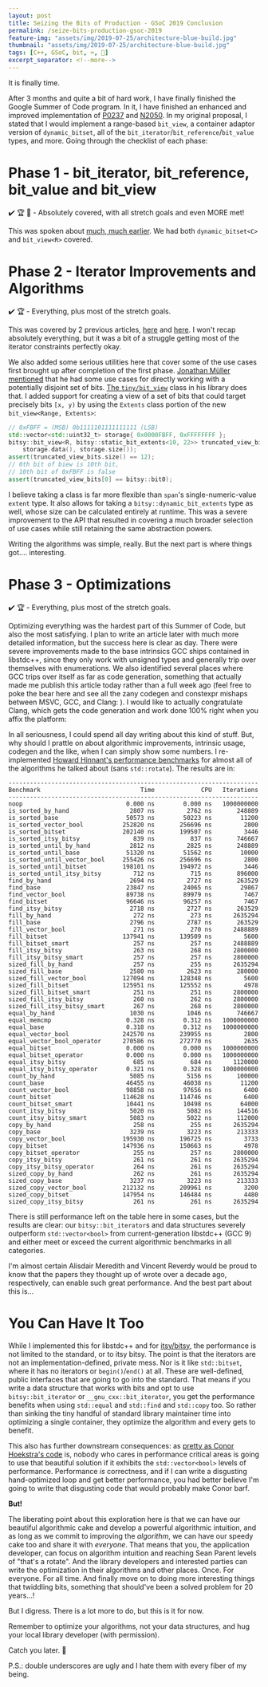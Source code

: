 ```yaml
---
layout: post
title: Seizing the Bits of Production - GSoC 2019 Conclusion
permalink: /seize-bits-production-gsoc-2019
feature-img: "assets/img/2019-07-25/architecture-blue-build.jpg"
thumbnail: "assets/img/2019-07-25/architecture-blue-build.jpg"
tags: [C++, GSoC, bit, ⌨️, 📜]
excerpt_separator: <!--more-->
---
```


It is finally time.<!--more-->

After 3 months and quite a bit of hard work, I have finally finished the Google Summer of Code program. In it, I have finished an enhanced and improved implementation of [P0237](https://wg21.link/p0237) and [N2050](https://wg21.link/n2050). In my original proposal, I stated that I would implement a range-based `bit_view`, a container adaptor version of `dynamic_bitset`, all of the `bit_iterator`/`bit_reference`/`bit_value` types, and more. Going through the checklist of each phase:


# Phase 1 - bit_iterator, bit_reference, bit_value and bit_view

✔️ 🏆 🎉 - Absolutely covered, with all stretch goals and even MORE met!

This was spoken about [much, much earlier](/std-byte-me-gsoc-2019). We had both `dynamic_bitset<C>` and `bit_view<R>` covered.


# Phase 2 - Iterator Improvements and Algorithms

✔️ 🏆 - Everything, plus most of the stretch goals.

This was covered by 2 previous articles, [here](/proxies-references-gsoc-2019) and [here](/container-adaptors-gsoc-2019). I won't recap absolutely everything, but it was a bit of a struggle getting most of the iterator constraints perfectly okay.

We also added some serious utilities here that cover some of the use cases first brought up after completion of the first phase. [Jonathan Müller mentioned](https://www.reddit.com/r/cpp/comments/c6699n/stdbyte_me_bit_handling_in_a_future_standard/es6vuu0/) that he had some use cases for directly working with a potentially disjoint set of bits. [The `tiny/bit_view`](https://github.com/foonathan/tiny/blob/master/test/bit_view.cpp) class in his library does that. I added support for creating a view of a set of bits that could target precisely bits `[x, y)` by using the `Extents` class portion of the new `bit_view<Range, Extents>`:

```cpp
// 0xFBFF = (MSB) 0b‭1111101111111111‬ (LSB)
std::vector<std::uint32_t> storage{ 0x0000FBFF, 0xFFFFFFFF };
bitsy::bit_view<R, bitsy::static_bit_extents<10, 22>> truncated_view_bits(
	storage.data(), storage.size());
assert(truncated_view_bits.size() == 12);
// 0th bit of biew is 10th bit,
// 10th bit of 0xFBFF is false
assert(truncated_view_bits[0] == bitsy::bit0);
```

I believe taking a class is far more flexible than `span`'s single-numeric-value `extent` type. It also allows for taking a `bitsy::dynamic_bit_extents` type as well, whose size can be calculated entirely at runtime. This was a severe improvement to the API that resulted in covering a much broader selection of use cases while still retaining the same abstraction powers.

Writing the algorithms was simple, really. But the next part is where things got.... interesting.


# Phase 3 - Optimizations

✔️ 🏆 - Everything, plus most of the stretch goals.

Optimizing everything was the hardest part of this Summer of Code, but also the most satisfying. I plan to write an article later with much more detailed information, but the success here is clear as day. There were severe improvements made to the base intrinsics GCC ships contained in libstdc++, since they only work with unsigned types and generally trip over themselves with enumerations. We also identified several places where GCC trips over itself as far as code generation, something that actually made me publish this article today rather than a full week ago (feel free to poke the bear here and see all the zany codegen and constexpr mishaps between MSVC, GCC, and Clang: ). I would like to actually congratulate Clang, which gets the code generation and work done 100% right when you affix the platform:

In all seriousness, I could spend all day writing about this kind of stuff. But, why should I prattle on about algorithmic improvements, intrinsic usage, codegen and the like, when I can simply show some numbers. I re-implemented [Howard Hinnant's performance benchmarks](https://howardhinnant.github.io/onvectorbool.html) for almost all of the algorithms he talked about (sans `std::rotate`). The results are in:

```
----------------------------------------------------------------------
Benchmark                            Time             CPU   Iterations
----------------------------------------------------------------------
noop                             0.000 ns        0.000 ns   1000000000
is_sorted_by_hand                 2807 ns         2762 ns       248889
is_sorted_base                   50573 ns        50223 ns        11200
is_sorted_vector_bool           252820 ns       256696 ns         2800
is_sorted_bitset                202140 ns       199507 ns         3446
is_sorted_itsy_bitsy               839 ns          837 ns       746667
is_sorted_until_by_hand           2812 ns         2825 ns       248889
is_sorted_until_base             51320 ns        51562 ns        10000
is_sorted_until_vector_bool     255426 ns       256696 ns         2800
is_sorted_until_bitset          198101 ns       194972 ns         3446
is_sorted_until_itsy_bitsy         712 ns          715 ns       896000
find_by_hand                      2694 ns         2727 ns       263529
find_base                        23847 ns        24065 ns        29867
find_vector_bool                 89738 ns        89979 ns         7467
find_bitset                      96646 ns        96257 ns         7467
find_itsy_bitsy                   2718 ns         2727 ns       263529
fill_by_hand                       272 ns          273 ns      2635294
fill_base                         2796 ns         2787 ns       263529
fill_vector_bool                   271 ns          270 ns      2488889
fill_bitset                     137941 ns       139509 ns         5600
fill_bitset_smart                  257 ns          257 ns      2488889
fill_itsy_bitsy                    263 ns          268 ns      2800000
fill_itsy_bitsy_smart              257 ns          257 ns      2800000
sized_fill_by_hand                 257 ns          255 ns      2635294
sized_fill_base                   2580 ns         2623 ns       280000
sized_fill_vector_bool          127094 ns       128348 ns         5600
sized_fill_bitset               125951 ns       125552 ns         4978
sized_fill_bitset_smart            251 ns          251 ns      2800000
sized_fill_itsy_bitsy              260 ns          262 ns      2800000
sized_fill_itsy_bitsy_smart        267 ns          268 ns      2800000
equal_by_hand                     1030 ns         1046 ns       746667
equal_memcmp                     0.328 ns        0.312 ns   1000000000
equal_base                       0.318 ns        0.312 ns   1000000000
equal_vector_bool               242570 ns       239955 ns         2800
equal_vector_bool_operator      270586 ns       272770 ns         2635
equal_bitset                     0.000 ns        0.000 ns   1000000000
equal_bitset_operator            0.000 ns        0.000 ns   1000000000
equal_itsy_bitsy                   685 ns          684 ns      1120000
equal_itsy_bitsy_operator        0.321 ns        0.328 ns   1000000000
count_by_hand                     5085 ns         5156 ns       100000
count_base                       46455 ns        46038 ns        11200
count_vector_bool                98858 ns        97656 ns         6400
count_bitset                    114628 ns       114746 ns         6400
count_bitset_smart               10441 ns        10498 ns        64000
count_itsy_bitsy                  5020 ns         5082 ns       144516
count_itsy_bitsy_smart            5083 ns         5022 ns       112000
copy_by_hand                       258 ns          255 ns      2635294
copy_base                         3239 ns         3223 ns       213333
copy_vector_bool                195930 ns       196725 ns         3733
copy_bitset                     147936 ns       150663 ns         4978
copy_bitset_operator               255 ns          257 ns      2800000
copy_itsy_bitsy                    261 ns          261 ns      2635294
copy_itsy_bitsy_operator           264 ns          261 ns      2635294
sized_copy_by_hand                 262 ns          261 ns      2635294
sized_copy_base                   3237 ns         3223 ns       213333
sized_copy_vector_bool          212132 ns       209961 ns         3200
sized_copy_bitset               147954 ns       146484 ns         4480
sized_copy_itsy_bitsy              261 ns          261 ns      2635294
```

There is still performance left on the table here in some cases, but the results are clear: our `bitsy::bit_iterator`s and data structures severely outperform `std::vector<bool>` from current-generation libstdc++ (GCC 9) and either meet or exceed the current algorithmic benchmarks in all categories.

I'm almost certain Alisdair Meredith and Vincent Reverdy would be proud to know that the papers they thought up of wrote over a decade ago, respectively, can enable such great performance. And the best part about this is...


# You Can Have It Too

While I implemented this for libstdc++ and for [itsy/bitsy](https://github.com/ThePhD/itsy_bitsy), the performance is not limited to the standard, or to itsy bitsy. The point is that the iterators are not an implementation-defined, private mess. Nor is it like `std::bitset`, where it has no iterators or `begin()`/`end()` at all. These are well-defined, public interfaces that are going to go into the standard. That means if you write a data structure that works with bits and opt to use `bitsy::bit_iterator` or `__gnu_cxx::bit_iterator`, you get the performance benefits when using `std::equal` and `std::find` and `std::copy` too. So rather than sinking the tiny handful of standard library maintainer time into optimizing a single container, they optimize the algorithm and every gets to benefit.

This also has further downstream consequences: as [pretty as Conor Hoekstra's code](https://www.youtube.com/watch?v=48gV1SNm3WA) is, nobody who cares in performance critical areas is going to use that beautiful solution if it exhibits the `std::vector<bool>` levels of performance. Performance _is_ correctness, and if I can write a disgusting hand-optimized loop and get better performance, you had better believe I'm going to write that disgusting code that would probably make Conor barf.

**But!**

The liberating point about this exploration here is that we can have our beautiful algorithmic cake and develop a powerful algorithmic intuition, and as long as we commit to improving the _algorithm_, we can have our speedy cake too and share it with _everyone_. That means that you, the application developer, can focus on algorithm intuition and reaching Sean Parent levels of "that's a rotate". And the library developers and interested parties can write the optimization in their algorithms and other places. Once. For everyone. For all time. And finally move on to doing more interesting things that twiddling bits, something that should've been a solved problem for 20 years...!

But I digress. There is a lot more to do, but this is it for now.

Remember to optimize your algorithms, not your data structures, and hug your local library developer (with permission).

Catch you later. 💚

P.S.: double underscores are ugly and I hate them with every fiber of my being.
